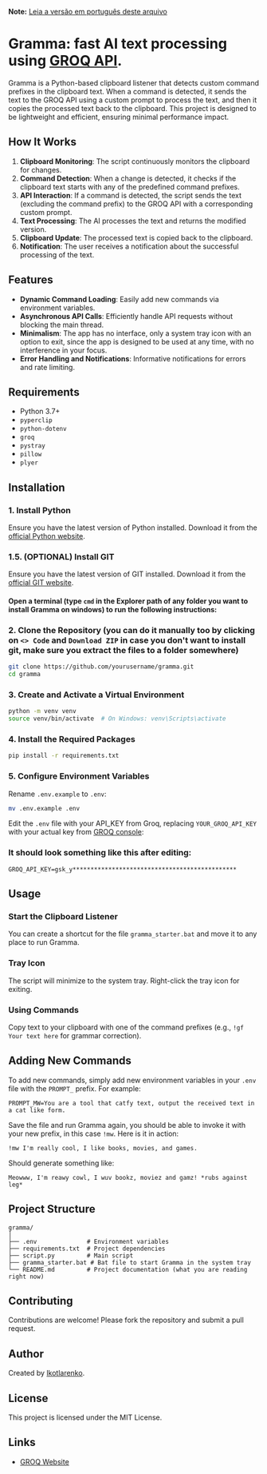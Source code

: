 **Note:** [Leia a versão em português deste arquivo](https://github.com/lkotlarenko/gramma/blob/main/README_PT-BR.md)

# Gramma: fast AI text processing using [GROQ API](https://groq.com/).

Gramma is a Python-based clipboard listener that detects custom command prefixes in the clipboard text. When a command is detected, it sends the text to the GROQ API using a custom prompt to process the text, and then it copies the processed text back to the clipboard. This project is designed to be lightweight and efficient, ensuring minimal performance impact.

## How It Works

1. **Clipboard Monitoring**: The script continuously monitors the clipboard for changes.
2. **Command Detection**: When a change is detected, it checks if the clipboard text starts with any of the predefined command prefixes.
3. **API Interaction**: If a command is detected, the script sends the text (excluding the command prefix) to the GROQ API with a corresponding custom prompt.
4. **Text Processing**: The AI processes the text and returns the modified version.
5. **Clipboard Update**: The processed text is copied back to the clipboard.
6. **Notification**: The user receives a notification about the successful processing of the text.

## Features

- **Dynamic Command Loading**: Easily add new commands via environment variables.
- **Asynchronous API Calls**: Efficiently handle API requests without blocking the main thread.
- **Minimalism**: The app has no interface, only a system tray icon with an option to exit, since the app is designed to be used at any time, with no interference in your focus.
- **Error Handling and Notifications**: Informative notifications for errors and rate limiting.

## Requirements

- Python 3.7+
- `pyperclip`
- `python-dotenv`
- `groq`
- `pystray`
- `pillow`
- `plyer`

## Installation

### 1. Install Python

Ensure you have the latest version of Python installed. Download it from the [official Python website](https://www.python.org/downloads/).

### 1.5. (OPTIONAL) Install GIT

Ensure you have the latest version of GIT installed. Download it from the [official GIT website](https://git-scm.com/downloads).

#### Open a terminal (type `cmd` in the Explorer path of any folder you want to install Gramma on windows) to run the following instructions:

### 2. Clone the Repository (you can do it manually too by clicking on `<> Code` and `Download ZIP` in case you don't want to install git, make sure you extract the files to a folder somewhere)

```sh
git clone https://github.com/yourusername/gramma.git
cd gramma
```

### 3. Create and Activate a Virtual Environment

```sh
python -m venv venv
source venv/bin/activate  # On Windows: venv\Scripts\activate
```

### 4. Install the Required Packages

```sh
pip install -r requirements.txt
```

### 5. Configure Environment Variables

Rename `.env.example` to `.env`:

```sh
mv .env.example .env
```

Edit the `.env` file with your API_KEY from Groq, replacing `YOUR_GROQ_API_KEY` with your actual key from [GROQ console](https://console.groq.com/keys):

### It should look something like this after editing:

```env
GROQ_API_KEY=gsk_y**********************************************
```

## Usage

### Start the Clipboard Listener

You can create a shortcut for the file `gramma_starter.bat` and move it to any place to run Gramma.

### Tray Icon

The script will minimize to the system tray. Right-click the tray icon for exiting.

### Using Commands

Copy text to your clipboard with one of the command prefixes (e.g., `!gf Your text here` for grammar correction).

## Adding New Commands

To add new commands, simply add new environment variables in your `.env` file with the `PROMPT_` prefix. For example:

```env
PROMPT_MW=You are a tool that catfy text, output the received text in a cat like form.
```

Save the file and run Gramma again, you should be able to invoke it with your new prefix, in this case `!mw`. Here is it in action:

```plaintext
!mw I'm really cool, I like books, movies, and games.
```

Should generate something like:

```plaintext
Meowww, I'm reawy cowl, I wuv bookz, moviez and gamz! *rubs against leg*
```

## Project Structure

```plaintext
gramma/
│
├── .env              # Environment variables
├── requirements.txt  # Project dependencies
├── script.py         # Main script
├── gramma_starter.bat # Bat file to start Gramma in the system tray
└── README.md         # Project documentation (what you are reading right now)
```

## Contributing

Contributions are welcome! Please fork the repository and submit a pull request.

## Author

Created by [lkotlarenko](https://github.com/lkotlarenko).

## License

This project is licensed under the MIT License.

## Links

- [GROQ Website](https://groq.com/)
